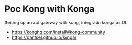 # Poc Kong with Konga

Setting up an api gateway with kong, integratin konga as UI.

- https://konghq.com/install/#kong-community
- https://pantsel.github.io/konga/
